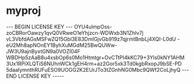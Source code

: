 # myproj

--- BEGIN LICENSE KEY ---
OYU4ulmpOss-zoCBRorOawzy1qvQ0VRweO1eYhjzcn-WDWxb3N1ZhIv7j
vL3VbfdAGsMSFwZQ15Gbl3E83DmIGjvGb919z7qjrmtBnbLj4XQI-L0dU
-eU2Mh8apNOnEY1ByhXuMGdM25BwQUWw-JW3U9ajnByxtGN9a0VOZl04F
WBDHp5zAaB8u4xsbOp6s0Mo1Htmtgr+OvCTtPI4kKC79+3Yls0kNY1AHM
3Ux1RPiXLQTiS6NUhnWCk1gEH4rm+az2Gor5xk3Td0kgbRxopJ9bSE-PD
5daaIymnthRUFuESO9UOGG2K2EUrJTo3tZGnhNG0Mbc9QWf2CoLjhyQ
--- END LICENSE KEY -----
